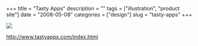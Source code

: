 +++
title = "Tasty Apps"
description = ""
tags = ["illustration", "product site"]
date = "2008-05-08"
categories = ["design"]
slug = "tasty-apps"
+++


 

  <div id="screens-thumbs" class="clearfix">
    <div class="txt-center" id="design-submission"><a href="http://www.tastyapps.com/index.html"><img id='bluga-thumbnail-1240' class='bluga-thumbnail large' src='/media/bluga/
wt48236c5040d96_0.jpg'/></a></div>  
  </div>   
<p><a href="http://www.tastyapps.com/index.html">http://www.tastyapps.com/index.html</a></p>




